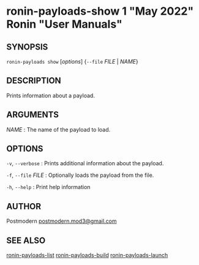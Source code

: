 # ronin-payloads-show 1 "May 2022" Ronin "User Manuals"

## SYNOPSIS

`ronin-payloads show` [*options*] {`--file` *FILE* \| *NAME*}

## DESCRIPTION

Prints information about a payload.

## ARGUMENTS

*NAME*
: The name of the payload to load.

## OPTIONS

`-v`, `--verbose`
: Prints additional information about the payload.

`-f`, `--file` *FILE*
: Optionally loads the payload from the file.

`-h`, `--help`
: Print help information

## AUTHOR

Postmodern <postmodern.mod3@gmail.com>

## SEE ALSO

[ronin-payloads-list](ronin-payloads-list.1.md) [ronin-payloads-build](ronin-payloads-build.1.md) [ronin-payloads-launch](ronin-payloads-launch.1.md)